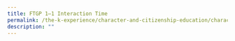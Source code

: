 ```yaml
---
title: FTGP 1–1 Interaction Time
permalink: /the-k-experience/character-and-citizenship-education/character-programmes/ftgp-1-1-interaction-time/
description: ""
---
```

